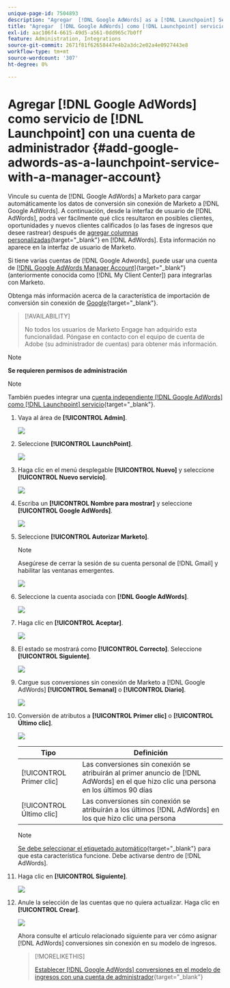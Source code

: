 ```yaml
---
unique-page-id: 7504893
description: "Agregar  [!DNL Google AdWords] as a [!DNL Launchpoint] Servicio con una cuenta de administrador - Documentos de Marketo - Documentación del producto"
title: "Agregar  [!DNL Google AdWords] como [!DNL Launchpoint] servicio con una cuenta de administrador"
exl-id: aac106f4-6615-49d5-a561-0dd965c7b0ff
feature: Administration, Integrations
source-git-commit: 2671f81f62658447e4b2a3dc2e02a4e0927443e8
workflow-type: tm+mt
source-wordcount: '307'
ht-degree: 0%

---
```


# Agregar [!DNL Google AdWords] como servicio de [!DNL Launchpoint] con una cuenta de administrador {#add-google-adwords-as-a-launchpoint-service-with-a-manager-account}

Vincule su cuenta de [!DNL Google AdWords] a Marketo para cargar automáticamente los datos de conversión sin conexión de Marketo a [!DNL Google AdWords]. A continuación, desde la interfaz de usuario de [!DNL AdWords], podrá ver fácilmente qué clics resultaron en posibles clientes, oportunidades y nuevos clientes calificados (o las fases de ingresos que desee rastrear) después de [agregar columnas personalizadas](https://support.google.com/adwords/answer/3073556){target="_blank"} en [!DNL AdWords]. Esta información no aparece en la interfaz de usuario de Marketo.

Si tiene varias cuentas de [!DNL Google Adwords], puede usar una cuenta de [[!DNL Google AdWords Manager Account]](https://www.google.com/adwords/manager-accounts/){target="_blank"} (anteriormente conocida como [!DNL My Client Center]) para integrarlas con Marketo.

Obtenga más información acerca de la característica de importación de conversión sin conexión de [Google](https://support.google.com/adwords/answer/2998031?hl=en){target="_blank"}.

>[!AVAILABILITY]
>
>No todos los usuarios de Marketo Engage han adquirido esta funcionalidad. Póngase en contacto con el equipo de cuenta de Adobe (su administrador de cuentas) para obtener más información.

>[!NOTE]
>
>**Se requieren permisos de administración**

>[!NOTE]
>
>También puedes integrar una [cuenta independiente [!DNL Google AdWords] como [!DNL Launchpoint] servicio](/help/marketo/product-docs/administration/additional-integrations/add-google-adwords-as-a-launchpoint-service.md){target="_blank"}.

1. Vaya al área de **[!UICONTROL Admin]**.

   ![](assets/add-google-adwords-as-a-launchpoint-service-with-a-manager-1.png)

1. Seleccione **[!UICONTROL LaunchPoint]**.

   ![](assets/add-google-adwords-as-a-launchpoint-service-with-a-manager-2.png)

1. Haga clic en el menú desplegable **[!UICONTROL Nuevo]** y seleccione **[!UICONTROL Nuevo servicio]**.

   ![](assets/add-google-adwords-as-a-launchpoint-service-with-a-manager-3.png)

1. Escriba un **[!UICONTROL Nombre para mostrar]** y seleccione **[!UICONTROL Google AdWords]**.

   ![](assets/add-google-adwords-as-a-launchpoint-service-with-a-manager-4.png)

1. Seleccione **[!UICONTROL Autorizar Marketo]**.

   >[!NOTE]
   >
   >Asegúrese de cerrar la sesión de su cuenta personal de [!DNL Gmail] y habilitar las ventanas emergentes.

   ![](assets/add-google-adwords-as-a-launchpoint-service-with-a-manager-5.png)

1. Seleccione la cuenta asociada con **[!DNL Google AdWords]**.

   ![](assets/add-google-adwords-as-a-launchpoint-service-with-a-manager-6.png)

1. Haga clic en **[!UICONTROL Aceptar]**.

   ![](assets/add-google-adwords-as-a-launchpoint-service-with-a-manager-7.png)

1. El estado se mostrará como **[!UICONTROL Correcto]**. Seleccione **[!UICONTROL Siguiente]**.

   ![](assets/add-google-adwords-as-a-launchpoint-service-with-a-manager-8.png)

1. Cargue sus conversiones sin conexión de Marketo a [!DNL Google AdWords] **[!UICONTROL Semanal]** o **[!UICONTROL Diario]**.

   ![](assets/add-google-adwords-as-a-launchpoint-service-with-a-manager-9.png)

1. Conversión de atributos a **[!UICONTROL Primer clic]** o **[!UICONTROL Último clic]**.

   ![](assets/add-google-adwords-as-a-launchpoint-service-with-a-manager-10.png)

   | Tipo | Definición |
   |---|---|
   | [!UICONTROL Primer clic] | Las conversiones sin conexión se atribuirán al primer anuncio de [!DNL AdWords] en el que hizo clic una persona en los últimos 90 días |
   | [!UICONTROL Último clic] | Las conversiones sin conexión se atribuirán a los últimos [!DNL AdWords] en los que hizo clic una persona |

   >[!NOTE]
   >
   >[Se debe seleccionar el etiquetado automático](https://support.google.com/adwords/answer/1752125?hl=en){target="_blank"} para que esta característica funcione. Debe activarse dentro de [!DNL AdWords].

1. Haga clic en **[!UICONTROL Siguiente]**.

   ![](assets/add-google-adwords-as-a-launchpoint-service-with-a-manager-11.png)

1. Anule la selección de las cuentas que no quiera actualizar. Haga clic en **[!UICONTROL Crear]**.

   ![](assets/add-google-adwords-as-a-launchpoint-service-with-a-manager-12.png)

   Ahora consulte el artículo relacionado siguiente para ver cómo asignar [!DNL AdWords] conversiones sin conexión en su modelo de ingresos.

   >[!MORELIKETHIS]
   >
   >[Establecer [!DNL Google AdWords] conversiones en el modelo de ingresos con una cuenta de administrador](/help/marketo/product-docs/reporting/revenue-cycle-analytics/revenue-cycle-models/set-google-adwords-conversions-in-the-revenue-model-with-a-manager-account.md){target="_blank"}
